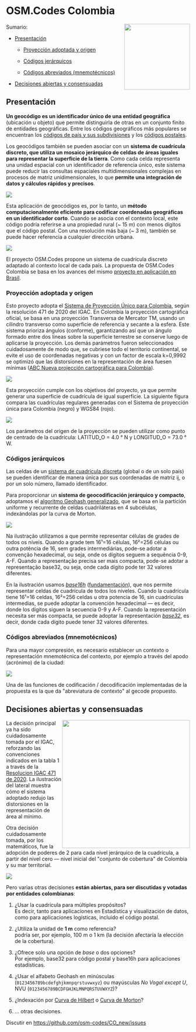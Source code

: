 # OSM.Codes Colombia

<img align="right" width="180" src="assets/colombia-genericGrid2.180px.png">

Sumario:

* [Presentación](#presentación)

  * [Proyección adoptada y origen](#proyección-adoptada-y-origen)

  * [Códigos jerárquicos](#códigos-jerárquicos)

  * [Códigos abreviados (mnemotécnicos)](#códigos-abreviados-mnemotécnicos)

* [Decisiones abiertas y consensuadas](#decisiones-abiertas-y-consensuadas)

## Presentación

**Un geocódigo es un identificador único de una entidad geográfica** (ubicación u objeto) que permite distinguirla de otras en un conjunto finito de entidades geográficas. Entre los códigos geográficos más populares se encuentran los [códigos de país y sus subdivisiones](https://es.wikipedia.org/wiki/ISO_3166-1_alfa-2) y los [códigos postales](https://es.wikipedia.org/wiki/Anexo:C%C3%B3digos_postales_de_Colombia).

Los geocódigos también se pueden asociar con un **sistema de cuadrícula discreto, que utiliza un mosaico jerárquico de celdas de áreas iguales para representar la superficie de la tierra**. Como cada celda representa una unidad espacial con un identificador de referencia único, este sistema puede reducir las consultas espaciales multidimensionales complejas en procesos de matriz unidimensionales, lo que **permite una integración de datos y cálculos rápidos y precisos**.

![](assets/ilustra-geohash01.PNG)

Esta aplicación de geocódigos es, por lo tanto, un **método computacionalmente eficiente para codificar coordenadas geográficas en un identificador corto**. Cuando se asocia con el contexto local, este código podría referirse a una propiedad rural (~ 15 m) con menos dígitos que el código postal. Con una resolución más baja (~ 3 m), también se puede hacer referencia a cualquier dirección urbana.

![](assets/ilustra-escalas01.jpg)

El proyecto OSM.Codes propone un sistema de cuadrícula discreto adaptado al contexto local de cada país. La propuesta de OSM.Codes Colombia se basa en los avances del mismo [proyecto en aplicación en Brasil](https://github.com/osm-codes/BR_IBGE_new).

### Proyección adoptada y origen

Esto proyecto adopta el [Sistema de Proyección Único para Colombia](https://origen.igac.gov.co/index.html), según la resolución 471 de 2020 del IGAC. En Colombia la proyección cartográfica oficial, se basa en una proyección Transversa de Mercator TM, usando un cilindro transverso como superficie de referencia y secante a la esfera. Este sistema prioriza ángulos (conforme), garantizando así que un ángulo formado entre dos líneas sobre la superficie terrestre se conserve luego de aplicarse la proyección. Los demás parámetros fueron seleccionados cuidadosamente de modo que, se cubriese todo el territorio continental, se evite el uso de coordenadas negativas y con un factor de escala k=0,9992 se optimizó que las distorsiones en la representación de área fuesen mínimas ([ABC Nueva projección cartográfica para Colombia](https://origen.igac.gov.co/docs/ABC_Nueva_Proyeccion_Cartografica_Colombia.pdf)).

![](assets/parametro-proyeccion.png)

Esta proyección cumple con los objetivos del proyecto, ya que permite generar una superficie de cuadrícula de igual superficie. La siguiente figura compara las cuadrículas regulares generadas con el Sistema de proyección única para Colombia (negro) y WGS84 (rojo).

![](assets/ilustra-grade01.jpeg)

Los parámetros del origen de la proyección se pueden utilizar como punto de centrado de la cuadrícula: LATITUD_O = 4.0 ° N y LONGITUD_O = 73.0 ° W.

### Códigos jerárquicos

Las celdas de un [sistema de cuadrícula discreta](https://en.wikipedia.org/wiki/Discrete_global_grid) (global o de un solo país) se pueden identificar de manera única por sus coordenadas de matriz ij, o por un solo número, llamado identificador.

Para proporcionar un **sistema de geocodificación jerárquico y compacto**, adoptamos el [algoritmo Geohash generalizado](https://ppkrauss.github.io/Sfc4q/), que se basa en la partición uniforme y recurrente de celdas cuadriláteras en 4 subcélulas, indexándolas por la curva de Morton.

![](assets/BR_new-ZCurve.png)

Na ilustração utilizamos a  que permite representar células de grades de todos os níveis. Quando a grade tem 16¹=16  células, 16²=256 células ou outra potência de 16, sem grades intermediárias, pode-se adotar a convenção hexadecimal, ou seja, onde os dígitos seguem a sequẽncia 0-9, A-F.  Quando a representação precisa ser mais compacta, pode-se adotar a representação base32, ou seja, onde cada dígito pode ter 32 valores diferentes.

En la ilustración usamos [*base16h*](https://ppkrauss.github.io/Sfc4q) ([fundamentación](http://addressforall.org/_foundations/art1.pdf)), que nos permite representar celdas de cuadrícula de todos los niveles. Cuando la cuadrícula tiene 16¹=16 celdas, 16²=256 celdas u otra potencia de 16, sin cuadrículas intermedias, se puede adoptar la convención hexadecimal &mdash; es decir, donde los dígitos siguen la secuencia 0-9 y A-F. Cuando la representación necesita ser más compacta, se puede adoptar la representación [*base32*](https://en.wikipedia.org/wiki/Base32), es decir, donde cada dígito puede tener 32 valores diferentes.

### Códigos abreviados (mnemotécnicos)

Para una mayor compresión, es necesario establecer un contexto o representación mnemotécnica del contexto, por ejemplo a través del apodo (acrónimo) de la ciudad:

![](assets/gridNew-encurtamento1.png)

Una de las funciones de codificación / decodificación implementadas de la propuesta es la que da "abreviatura de contexto" al gecode propuesto.


## Decisiones abiertas y consensuadas

<img align="right" width="350" src="assets/IGAC-origenFig7-distorciones.png"/>

La decisión principal ya ha sido cuidadosamente tomada por el IGAC, reforzando las convenciones indicados en la tabla 1 a través de la [Resolucion IGAC 471 de 2020](https://igac.gov.co/sites/igac.gov.co/files/normograma/resolucion_471_de_2020.pdf). La ilustración del lateral muestra cómo el sistema adoptado redujo las distorsiones en la representación de área al mínimo.

Otra decisión cuidadosamente tomada, por los matemáticos, fue la adopción de poderes de 2 para cada nivel jerárquico de la cuadrícula, a partir del nivel cero &mdash; nivel inicial del "conjunto de cobertura" de Colombia y su mar territorial. <!-- 1141748/262 = 16 -->

![](assets/powers2-grid.png)

Pero varias otras decisiones **están abiertas, para ser discutidas y votadas por entidades colombianas**:

1. ¿Usar la cuadrícula para múltiples propósitos?  <br/>Es decir, tanto para aplicaciones en Estadística y visualización de datos, como para aplicaciones logísticas, incluido el código postal.


2. ¿Utiliza la unidad de **1&#160;m** como referencia? <br/> podría ser, por ejemplo, 100&#160;m o 1&#160;km (la decisión afectaría la elección de la cobertura).

3. ¿Ofrece solo una opción de *base* o dos opciones? <br/>Por ejemplo, base32 para código postal y base16h para aplicaciones estadísticas.


4. ¿Usar el alfabeto Geohash en minúsculas (`0123456789bcdefghjkmnpqrstuvwxyz`) ou mayúsculas *No Vogal except U*, NVU (`0123456789BCDFGHJKLMNPQRSTUVWXYZ`)?  

5. ¿Indexación por [Curva de Hilbert](https://es.wikipedia.org/wiki/Curva_de_Hilbert) o [Curva de Morton](https://en.wikipedia.org/wiki/Z-order_curve)?

6.  ... otras decisiones.

Discutir en  https://github.com/osm-codes/CO_new/issues
